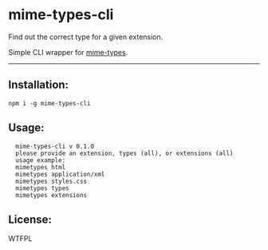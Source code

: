 # mime-types-cli

Find out the correct type for a given extension.

Simple CLI wrapper for [mime-types](https://github.com/jshttp/mime-types).

--------

## Installation:

`npm i -g mime-types-cli`

## Usage:

```shell
  mime-types-cli v 0.1.0
  please provide an extension, types (all), or extensions (all)
  usage example:
  mimetypes html
  mimetypes application/xml
  mimetypes styles.css
  mimetypes types
  mimetypes extensions
```

## License:

WTFPL
